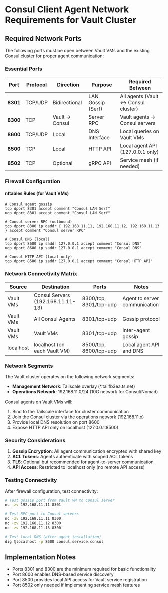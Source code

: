 # Consul Client Agent Network Requirements for Vault Cluster

## Required Network Ports

The following ports must be open between Vault VMs and the existing Consul cluster for proper agent communication:

### Essential Ports

| Port | Protocol | Direction | Purpose | Required Between |
|------|----------|-----------|---------|-----------------|
| **8301** | TCP/UDP | Bidirectional | LAN Gossip (Serf) | All agents (Vault ↔ Consul cluster) |
| **8300** | TCP | Vault → Consul | Server RPC | Vault agents → Consul servers |
| **8600** | TCP/UDP | Local | DNS Interface | Local queries on Vault VMs |
| **8500** | TCP | Local | HTTP API | Local agent API (127.0.0.1 only) |
| **8502** | TCP | Optional | gRPC API | Service mesh (if needed) |

### Firewall Configuration

#### nftables Rules (for Vault VMs)

```nft
# Consul agent gossip
tcp dport 8301 accept comment "Consul LAN Serf"
udp dport 8301 accept comment "Consul LAN Serf"

# Consul server RPC (outbound)
tcp dport 8300 ip daddr { 192.168.11.11, 192.168.11.12, 192.168.11.13 } accept comment "Consul server RPC"

# Consul DNS (local)
tcp dport 8600 ip saddr 127.0.0.1 accept comment "Consul DNS"
udp dport 8600 ip saddr 127.0.0.1 accept comment "Consul DNS"

# Consul HTTP API (local only)
tcp dport 8500 ip saddr 127.0.0.1 accept comment "Consul HTTP API"
```

### Network Connectivity Matrix

| Source | Destination | Ports | Notes |
|--------|-------------|-------|-------|
| Vault VMs | Consul Servers (192.168.11.11-13) | 8300/tcp, 8301/tcp+udp | Agent to server communication |
| Vault VMs | All Consul Agents | 8301/tcp+udp | Gossip protocol |
| Vault VMs | Vault VMs | 8301/tcp+udp | Inter-agent gossip |
| localhost | localhost (on each Vault VM) | 8500/tcp, 8600/tcp+udp | Local agent API and DNS |

### Network Segments

The Vault cluster operates on the following network segments:

- **Management Network**: Tailscale overlay (*.tailfb3ea.ts.net)
- **Operations Network**: 192.168.11.0/24 (10G network for Consul/Nomad)

Consul agents on Vault VMs will:

1. Bind to the Tailscale interface for cluster communication
2. Join the Consul cluster via the operations network (192.168.11.x)
3. Provide local DNS resolution on port 8600
4. Expose HTTP API only on localhost (127.0.0.1:8500)

### Security Considerations

1. **Gossip Encryption**: All agent communication encrypted with shared key
2. **ACL Tokens**: Agents authenticate with scoped ACL tokens
3. **TLS**: Optional but recommended for agent-to-server communication
4. **API Access**: Restricted to localhost only (no remote API access)

### Testing Connectivity

After firewall configuration, test connectivity:

```bash
# Test gossip port from Vault VM to Consul server
nc -zv 192.168.11.11 8301

# Test RPC port to Consul servers
nc -zv 192.168.11.11 8300
nc -zv 192.168.11.12 8300
nc -zv 192.168.11.13 8300

# Test local DNS (after agent installation)
dig @localhost -p 8600 consul.service.consul
```

## Implementation Notes

- Ports 8301 and 8300 are the minimum required for basic functionality
- Port 8600 enables DNS-based service discovery
- Port 8500 provides local API access for Vault service registration
- Port 8502 only needed if implementing service mesh features
